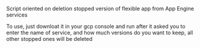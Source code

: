 Script oriented on deletion stopped version of flexible app from App Engine services

To use, just downloat it in your gcp console and run
after it asked you to enter the name of service, and how much versions do you want to keep, all other stopped ones will be deleted
